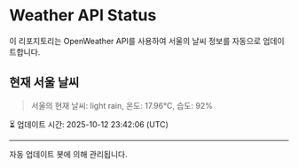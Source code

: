 
# Weather API Status

이 리포지토리는 OpenWeather API를 사용하여 서울의 날씨 정보를 자동으로 업데이트합니다.

## 현재 서울 날씨
> 서울의 현재 날씨: light rain, 온도: 17.96°C, 습도: 92%

⏳ 업데이트 시간: 2025-10-12 23:42:06 (UTC)

---
자동 업데이트 봇에 의해 관리됩니다.
